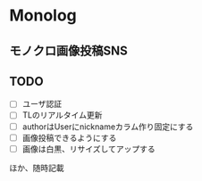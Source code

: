 # Monolog

## モノクロ画像投稿SNS

## TODO
- [ ] ユーザ認証
- [ ] TLのリアルタイム更新
- [ ] authorはUserにnicknameカラム作り固定にする
- [ ] 画像投稿できるようにする
- [ ] 画像は白黒、リサイズしてアップする

ほか、随時記載
